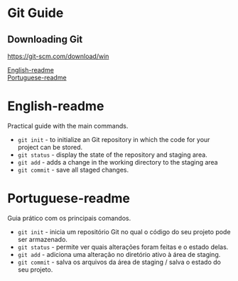 # Git Guide

## Downloading Git

https://git-scm.com/download/win

[English-readme](#English-readme) <br />
[Portuguese-readme](#Portuguese-readme)

# English-readme

Practical guide with the main commands.

- `git init` - to initialize an Git repository in which the code for your project can be stored.
- `git status` - display the state of the repository and staging area.
- `git add` - adds a change in the working directory to the staging area
- `git commit` - save all staged changes.

# Portuguese-readme

Guia prático com os principais comandos.

- `git init` - inicia um repositório Git no qual o código do seu projeto pode ser armazenado.
- `git status` - permite ver quais alterações foram feitas e o estado delas.
- `git add` - adiciona uma alteração no diretório ativo à área de staging.
- `git commit` - salva os arquivos da área de staging / salva o estado do seu projeto.
